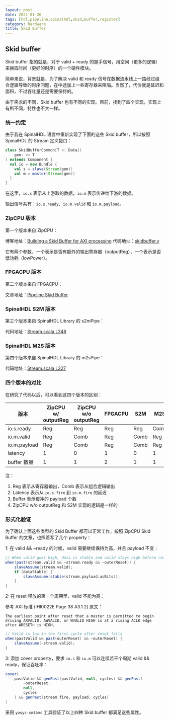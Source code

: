 ```yaml
---
layout: post
date: 2021-01-26
tags: [hdl,pipeline,spinalhdl,skid,buffer,register]
category: hardware
title: Skid Buffer
---
```


## Skid buffer

Skid buffer 指的就是，对于 valid + ready 的握手信号，用空间（更多的逻辑）来换取时间（更好的时序）的一个硬件模块。

简单来说，背景就是，为了解决 valid 和 ready 信号在数据流水线上一路经过组合逻辑导致的时序问题，在中途加上一些寄存器来阻隔。当然了，代价就是延迟和面积，不过吞吐量还是需要保持的。

由于需求的不同，Skid buffer 也有不同的实现。目前，找到了四个实现，实现上有所不同，特性也不大一样。

### 统一约定

由于我在 SpinalHDL 语言中重新实现了下面的这些 Skid buffer，所以按照 SpinalHDL 的 Stream 定义接口：

```scala
class SkidBufferCommon[T <: Data](
    gen: => T
) extends Component {
  val io = new Bundle {
    val s = slave(Stream(gen))
    val m = master(Stream(gen))
  }
}
```

在这里，`io.s` 表示从上游取的数据，`io.m` 表示传递给下游的数据。

输出信号共有：`io.s.ready`、`io.m.valid` 和 `io.m.payload`。

### ZipCPU 版本

第一个版本来自 ZipCPU：

博客地址：[Building a Skid Buffer for AXI processing](https://zipcpu.com/blog/2019/05/22/skidbuffer.html)
代码地址：[skidbuffer.v](https://github.com/ZipCPU/wb2axip/blob/master/rtl/skidbuffer.v)

它有两个参数，一个表示是否有额外的输出寄存器（outputReg），一个表示是否低功耗（lowPower）。

### FPGACPU 版本

第二个版本来自 FPGACPU：

文章地址：[Pipeline Skid Buffer](http://fpgacpu.ca/fpga/Pipeline_Skid_Buffer.html)

### SpinalHDL S2M 版本

第三个版本来自 SpinalHDL Library 的 s2mPipe：

代码地址：[Stream.scala L348](https://github.com/SpinalHDL/SpinalHDL/blob/f9eda46bb5968659fe4e97cad8b69c8c0cb2bf89/lib/src/main/scala/spinal/lib/Stream.scala#L348)

### SpinalHDL M2S 版本

第四个版本来自 SpinalHDL Library 的 m2sPipe：

代码地址：[Stream.scala L327](https://github.com/SpinalHDL/SpinalHDL/blob/f9eda46bb5968659fe4e97cad8b69c8c0cb2bf89/lib/src/main/scala/spinal/lib/Stream.scala#L327)

### 四个版本的对比

在研究了代码以后，可以看到这四个版本的区别：

| 版本         | ZipCPU w/ outputReg | ZipCPU w/o outputReg | FPGACPU | S2M  | M2S  |
| ------------ | ------------------- | -------------------- | ------- | ---- | ---- |
| io.s.ready   | Reg                 | Reg                  | Reg     | Reg  | Comb |
| io.m.valid   | Reg                 | Comb                 | Reg     | Comb | Reg  |
| io.m.payload | Reg                 | Comb                 | Reg     | Comb | Reg  |
| latency      | 1                   | 0                    | 1       | 0    | 1    |
| buffer 数量  | 1                   | 1                    | 2       | 1    | 1    |

注：

1. Reg 表示从寄存器输出，Comb 表示从组合逻辑输出
2. Latency 表示从 `io.s.fire` 到 `io.m.fire` 的延迟
3. Buffer 表示缓冲的 payload 个数
4. ZipCPU w/o outputReg 和 S2M 实现的逻辑是一样的

### 形式化验证

为了确认上面这些类型的 Skid Buffer 都可以正常工作，按照 ZipCPU Skid Buffer 的文章，也照着写了几个 property：

1: 在 valid && ~ready 的时候，valid 需要继续保持为高，并且 payload 不变：

```scala
// When valid goes high, data is stable and valid stays high before ready
when(past(stream.valid && ~stream.ready && ~outerReset)) {
    slaveAssume(stream.valid);
    if (dataStable) {
        slaveAssume(stable(stream.payload.asBits));
    }
}
```

2: 在 reset 释放的第一个周期里，valid 不能为高：

参考 AXI 标准 (IHI0022E Page 38 A3.1.2) 原文：

```text
The earliest point after reset that a master is permitted to begin driving ARVALID, AWVALID, or WVALID HIGH is at a rising ACLK edge after ARESETn is HIGH.
```

```scala
// Valid is low in the first cycle after reset falls
when(pastValid && past(outerReset) && ~outerReset) {
    slaveAssume(~stream.valid);
}
```

3: 添加 cover property，要求 `io.s` 和 `io.m` 可以连续若干个周期 valid && ready，保证吞吐率：

```scala
cover(
    pastValid && genPast(pastValid, null, cycles) && genPast(
        ~outerReset,
        null,
        cycles
    ) && genPast(stream.fire, payload, cycles)
)
```

采用 `yosys-smtbmc` 工具验证了以上四种 Skid buffer 都满足这些属性。
